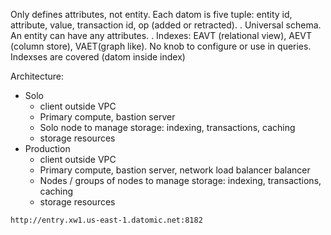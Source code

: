Only defines attributes, not entity.
Each datom is five tuple: entity id, attribute, value, transaction id, op (added or retracted).
. Universal schema. An entity can have any attributes.
. Indexes: EAVT (relational view), AEVT (column store), VAET(graph like). No knob to configure or use
in queries. Indexses are covered (datom inside index)

Architecture:
* Solo
    * client outside VPC
    * Primary compute, bastion server
    * Solo node to manage storage: indexing, transactions, caching
    * storage resources
* Production
    * client outside VPC
    * Primary compute, bastion server, network load balancer balancer
    * Nodes / groups of nodes to manage storage: indexing, transactions, caching
    * storage resources
    
    
```bash
http://entry.xw1.us-east-1.datomic.net:8182
```

